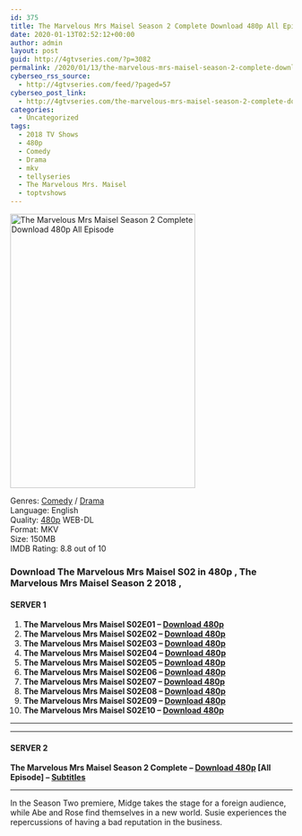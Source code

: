 ```yaml
---
id: 375
title: The Marvelous Mrs Maisel Season 2 Complete Download 480p All Episode
date: 2020-01-13T02:52:12+00:00
author: admin
layout: post
guid: http://4gtvseries.com/?p=3082
permalink: /2020/01/13/the-marvelous-mrs-maisel-season-2-complete-download-480p-all-episode-2/
cyberseo_rss_source:
  - http://4gtvseries.com/feed/?paged=57
cyberseo_post_link:
  - http://4gtvseries.com/the-marvelous-mrs-maisel-season-2-complete-download-480p-all-episode/
categories:
  - Uncategorized
tags:
  - 2018 TV Shows
  - 480p
  - Comedy
  - Drama
  - mkv
  - tellyseries
  - The Marvelous Mrs. Maisel
  - toptvshows
---
```

<img loading="lazy" class="aligncenter" src="https://3.bp.blogspot.com/-EM48epJbIww/XhvaUK6Vb1I/AAAAAAAAA1k/zXTrPiCifggLIz5lHq04bTBTXtPq1gUcQCK4BGAYYCw/s1600/The%2BMarvelous%2BMrs%2BMaisel%2BSeason%2B2.jpg" alt="The Marvelous Mrs Maisel Season 2 Complete Download 480p All Episode" width="330" height="488" />

Genres: <a href="http://4gtvseries.com/tag/comedy/" data-wpel-link="internal">Comedy</a> /&nbsp;<a href="http://4gtvseries.com/tag/drama/" data-wpel-link="internal">Drama</a>  
Language: English  
Quality:&nbsp;<a href="http://4gtvseries.com/tag/480p/" data-wpel-link="internal">480p</a> WEB-DL  
Format: MKV  
Size: 150MB  
IMDB Rating: 8.8 out of 10

### **Download The Marvelous Mrs Maisel S02 in 480p , The Marvelous Mrs Maisel Season 2 2018 ,&nbsp;**

#### <span><strong>SERVER 1</strong></span>

  1. **The Marvelous Mrs Maisel S02E01 – <a href="http://slink.dl480p.xyz/RVwo0" data-wpel-link="external" target="_blank" rel="nofollow external noopener noreferrer" class="wpel-icon-left"><i class="wpel-icon fa fa-download" aria-hidden="true"></i>Download 480p</a>**
  2. **The Marvelous Mrs Maisel S02E02 – <a href="http://slink.dl480p.xyz/TmNy" data-wpel-link="external" target="_blank" rel="nofollow external noopener noreferrer" class="wpel-icon-left"><i class="wpel-icon fa fa-download" aria-hidden="true"></i>Download 480p</a>**
  3. **The Marvelous Mrs Maisel S02E03 – <a href="http://slink.dl480p.xyz/khBK1Q7" data-wpel-link="external" target="_blank" rel="nofollow external noopener noreferrer" class="wpel-icon-left"><i class="wpel-icon fa fa-download" aria-hidden="true"></i>Download 480p</a>**
  4. **The Marvelous Mrs Maisel S02E04 – <a href="http://slink.dl480p.xyz/1XL4hD" data-wpel-link="external" target="_blank" rel="nofollow external noopener noreferrer" class="wpel-icon-left"><i class="wpel-icon fa fa-download" aria-hidden="true"></i>Download 480p</a>**
  5. **The Marvelous Mrs Maisel S02E05 – <a href="http://slink.dl480p.xyz/aF9e2Yz6" data-wpel-link="external" target="_blank" rel="nofollow external noopener noreferrer" class="wpel-icon-left"><i class="wpel-icon fa fa-download" aria-hidden="true"></i>Download 480p</a>**
  6. **The Marvelous Mrs Maisel S02E06 – <a href="http://slink.dl480p.xyz/cBBzl293" data-wpel-link="external" target="_blank" rel="nofollow external noopener noreferrer" class="wpel-icon-left"><i class="wpel-icon fa fa-download" aria-hidden="true"></i>Download 480p</a>**
  7. **The Marvelous Mrs Maisel S02E07 – <a href="http://slink.dl480p.xyz/29zE3" data-wpel-link="external" target="_blank" rel="nofollow external noopener noreferrer" class="wpel-icon-left"><i class="wpel-icon fa fa-download" aria-hidden="true"></i>Download 480p</a>**
  8. **The Marvelous Mrs Maisel S02E08 – <a href="http://slink.dl480p.xyz/kBy6" data-wpel-link="external" target="_blank" rel="nofollow external noopener noreferrer" class="wpel-icon-left"><i class="wpel-icon fa fa-download" aria-hidden="true"></i>Download 480p</a>**
  9. **The Marvelous Mrs Maisel S02E09 – <a href="http://slink.dl480p.xyz/h3Q4pha" data-wpel-link="external" target="_blank" rel="nofollow external noopener noreferrer" class="wpel-icon-left"><i class="wpel-icon fa fa-download" aria-hidden="true"></i>Download 480p</a>**
 10. **The Marvelous Mrs Maisel S02E10 – <a href="http://slink.dl480p.xyz/9mMlg" data-wpel-link="external" target="_blank" rel="nofollow external noopener noreferrer" class="wpel-icon-left"><i class="wpel-icon fa fa-download" aria-hidden="true"></i>Download 480p</a>**

* * *

* * *

#### <span><strong>SERVER 2</strong></span>

**The Marvelous Mrs Maisel Season 2 Complete – <a href="http://dl480p.xyz/3278/" data-wpel-link="external" target="_blank" rel="nofollow external noopener noreferrer" class="wpel-icon-left"><i class="wpel-icon fa fa-download" aria-hidden="true"></i>Download 480p</a> [All Episode] – <a href="https://subscene.com/subtitles/the-marvelous-mrs-maisel-second-season-2018" data-wpel-link="external" target="_blank" rel="nofollow external noopener noreferrer" class="wpel-icon-left"><i class="wpel-icon fa fa-download" aria-hidden="true"></i>Subtitles</a>**

* * *

In the Season Two premiere, Midge takes the stage for a foreign audience, while Abe and Rose find themselves in a new world. Susie experiences the repercussions of having a bad reputation in the business.

<div align="center">
</div>